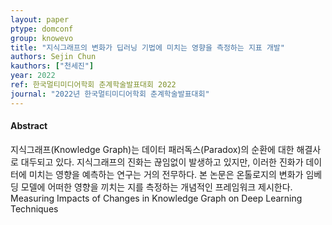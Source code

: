 ```yaml
---
layout: paper
ptype: domconf
group: knowevo
title: "지식그래프의 변화가 딥러닝 기법에 미치는 영향을 측정하는 지표 개발"
authors: Sejin Chun
kauthors: ["천세진"]
year: 2022
ref: 한국멀티미디어학회 춘계학술발표대회 2022
journal: "2022년 한국멀티미디어학회 춘계학술발표대회"
---
```


<h4><span class="badge badge-info">Abstract</span></h4>
지식그래프(Knowledge Graph)는 데이터 패러독스(Paradox)의 순환에 대한 해결사로 대두되고 있다. 지식그래프의 진화는 끊임없이 발생하고 있지만, 이러한 진화가 데이터에 미치는 영향을 예측하는 연구는 거의 전무하다. 본 논문은 온톨로지의 변화가 임베딩 모델에 어떠한 영향을 끼치는 지를 측정하는 개념적인 프레임워크 제시한다. 

<div class="alert alert-warning" role="alert">
   Measuring Impacts of Changes in Knowledge Graph on Deep Learning Techniques
</div>
